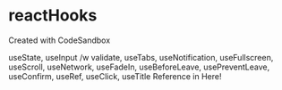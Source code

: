 # reactHooks

Created with CodeSandbox

useState, useInput /w validate, useTabs, useNotification, useFullscreen, useScroll, useNetwork, useFadeIn, useBeforeLeave, usePreventLeave, useConfirm, useRef, useClick, useTitle Reference in Here!
